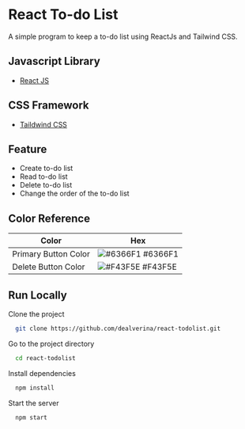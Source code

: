 # React To-do List

A simple program to keep a to-do list using ReactJs and Tailwind CSS.


## Javascript Library

 - [React JS](https://reactjs.org/)

## CSS Framework

- [Taildwind CSS](https://tailwindcss.com/)

## Feature

- Create to-do list
- Read to-do list
- Delete to-do list
- Change the order of the to-do list

## Color Reference

| Color             | Hex                                                                |
| ----------------- | ------------------------------------------------------------------ |
| Primary Button Color | ![#6366F1](https://via.placeholder.com/10/6366F1?text=+) #6366F1 |
| Delete Button Color | ![#F43F5E](https://via.placeholder.com/10/F43F5E?text=+) #F43F5E |

## Run Locally

Clone the project

```bash
  git clone https://github.com/dealverina/react-todolist.git
```

Go to the project directory

```bash
  cd react-todolist
```

Install dependencies

```bash
  npm install
```

Start the server

```bash
  npm start
```
